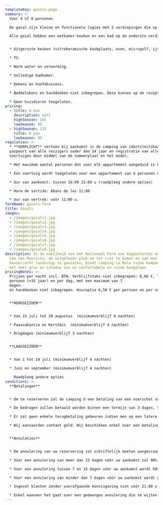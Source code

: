 ```yaml
---
templateKey: gaials-page
summary: >-
  Voor 4 of 6 personen

  De gaial zijn kleine en functionele logies met 2 verdiepingen die op het hogere gedeelte van de camping (aangebouwd aan het hoofdgebouw) gelegen zijn. Ze liggen niet op dezelfde hoogte als de hoofdweg maar ze hebben een gemeubileerd terras dat wel moet gedeeld worden met de andere appartementen maar elk appartement heeft z’n eigen genummerde tafel en stoelen. 

  Alle gaial hebben een eetkamer-keuken en een bad op de onderste verdieping en de indeling van de kamers varieert per appartement. De kamers liggen onder een schuin aflopend dak; de appartementen voor 4 personen hebben 2 slaapkamers en die voor 6 personen hebben er 3. 


  * Uitgeruste keuken (vitrokeramische kookplaats, oven, microgolf, ijskast, koffiezetapparaat, keukengerei, vaatwerk …) 

  * TV.

  * Warm water en verwarming.

  * Volledige badkamer.

  * Dekens en hoofdkussens.

  * Beddelakens en handdoeken niet inbegrepen. Deze kunnen op de receptie gehuurd worden.

  * Geen huisdieren toegelaten.
pricing:
  - title: 4 pax
    description: null
    highSeason: 105
    lowSeason: 85
  - highSeason: 115
    title: 6 pax
    lowSeason: 95
regulation: >-
  * **VERPLICHT** vertoon bij aankomst in de camping van identiteitskaart of
  paspoort van alle reizigers ouder dan 14 jaar en registratie van alle
  voertuigen door middel van de nummerplaat en het model.

  * Het maximum aantal personen dat voor elk appartement aangeduid is kan nooit overschreden worden zonder toelating.

  * Eén voertuig wordt toegelaten voor een appartement van 4 personen en 2 voertuigen voor een appartement van 6 personen die in de prijs zijn inbegrepen. Elk bijkomend voertuig zal geregistreerd en betaald moeten worden volgens het geldige tarief.

  * Uur van aankomst: tussen 16:00 21:00 u (raadpleeg andere opties)

  * Hora de sortida: Abans de les 11:00

  * Uur van vertrek: vóór 11:00 u.
formName: gaials-form
title: Gaials
images:
  - /images/gaials1.jpg
  - /images/gaials2.jpg
  - /images/gaials3.jpg
  - /images/gaials4.jpg
  - /images/gaials5.jpg
  - /images/gaials6.jpg
  - /images/gaials7.jpg
  - /images/gaials8.jpg
description: In de nabijheid van het Nationaal Park van Aigüestortes en het Meer
  van San Mauricio, de uitgelezen plek om tot rust te komen en van een
  bevoorrecht landschap te genieten, biedt camping La Mola ruime kampeerplaatsen
  met veel gras en schaduw aan en confortabele en ruime bungalows
pricingNotes: >-
  Prijzen per nacht incl. BTW. Verblijfstaks niet inbegrepen: 0,66 €. Tarief per
  persoon (+16 jaar) en per dag, met een maximum van 7
  dagen.                                                                                                                                         Lakens
  en handdoeken niet inbegrepen. Huuroptie 6,50 € per persoon en per verblijf.


  **HOOGSEIZOEN**                   


  * Van 15 juli tot 29 augustus  (minimumverblijf 6 nachten)                           

  * Paasvakantie en Kerstmis  (minimumverblijf 4 nachten)

  * Brugdagen (minimumverblijf 3 nachten)


  **LAAGSEIZOEN**


  * Van 1 tot 14 juli (minimumverblijf 4 nachten)             

  * Juni en september (minimumverblijf 4 nachten)

    Raadpleeg andere opties
conditions: >-
  **Betalingen**


  * Om te reserveren zal de camping U een betaling van een voorschot vragen, dat afhankelijk is van het seizoen en dat tot 40% van het totale bedrag van het verblijf kan bedragen.

  * De bedragen zullen betaald worden binnen een termijn van 3 dagen, te rekenen vanaf de datum van de aanvraag en zullen gedaan worden door middel van overboeking op het bankrekeningnummer dat U op het ogenblik van de officiële reservering zal medegedeeld worden. Het resterende saldo zal contant afgerekend worden bij aankomst in de camping.

  * Er zal geen enkele terugbetaling gebeuren indien men op een latere datum (dan degene die afgesproken is) aankomt of op een vroegere datum (dan degene die afgesproken is) vertrekt. 

  * Wij aanvaarden contant geld. Wij beschikken enkel over een betalingsdienst met bankkaart gedurende de maanden juli en augustus. Er bestaat ook een mogelijkheid om een bankoverschrijving te doen.


  **Annulaties**


  * De annulering van uw reservering zal schriftelijk moeten aangevraagd worden via e-mail naar *[info@campinglamola.com](mailto:info@campinglamola.com)*

  * Voor een annulering van meer dan 15 dagen vóór uw aankomst zal 90% van de borgsom terugbetaald worden.

  * Voor een annulering tussen 7 en 15 dagen vóór uw aankomst wordt 50% van de brog terugbetaald.

  * Voor een annulering van minder dan 7 dagen vóór uw aankomst wordt geen borgsom terugbetaald.

  * Ingeval klanten zonder voorafgaande kennisgeving niet vóór 21.00 u op de dag van aankomst op de camping arriveren dan zal de reservering als geannuleerd beschouwd worden. 

  * Enkel wanneer het gaat over een gedwongen annulering die te wijten is aan de mobiliteitsbeperkingen die door de regeringen in verband met Covid-19 opgelegd zijn zal de totale borgsom terugbetaald worden. Voor andere redenen zullen onze Algemene Annuleringsvoorwaarden toegepast worden.
---
```

